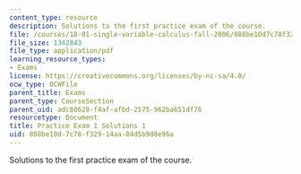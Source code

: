 ```yaml
---
content_type: resource
description: Solutions to the first practice exam of the course.
file: /courses/18-01-single-variable-calculus-fall-2006/888be10d7c78f32914aa04d5b9d8e96a_prexam1asolv1.pdf
file_size: 1342843
file_type: application/pdf
learning_resource_types:
- Exams
license: https://creativecommons.org/licenses/by-nc-sa/4.0/
ocw_type: OCWFile
parent_title: Exams
parent_type: CourseSection
parent_uid: adc88628-f4af-afbd-2575-962ba651df76
resourcetype: Document
title: Practice Exam 1 Solutions 1
uid: 888be10d-7c78-f329-14aa-04d5b9d8e96a
---
```

Solutions to the first practice exam of the course.